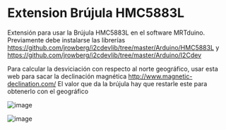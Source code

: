 # Extension Brújula HMC5883L
Extensión para usar la Brújula HMC5883L en el software MRTduino. Previamente debe instalarse las librerías 
https://github.com/jrowberg/i2cdevlib/tree/master/Arduino/HMC5883L y https://github.com/jrowberg/i2cdevlib/tree/master/Arduino/I2Cdev

Para calcular la desviciación con respecto al norte geográfico, usar esta web para sacar la declinación magnética http://www.magnetic-declination.com/
El valor que da la brújula hay que restarle este para obtenerlo con el geográfico

![image](https://user-images.githubusercontent.com/28557392/27636404-b70ddb46-5c0b-11e7-84f4-06d9c2f2a1a4.png)

![image](https://user-images.githubusercontent.com/28557392/27636414-bf99985e-5c0b-11e7-86a9-d595cd68997a.png)
